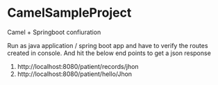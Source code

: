 # CamelSampleProject
Camel + Springboot confiuration

Run as java application / spring boot app and have to verify the routes created in console.
And hit the below end points to get a json response
  1.  http://localhost:8080/patient/records/jhon
  2. http://localhost:8080/patient/hello/Jhon

